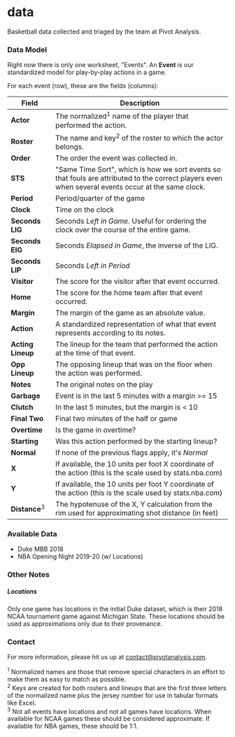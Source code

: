 # data
Basketball data collected and triaged by the team at Pivot Analysis.

### Data Model

Right now there is only one worksheet, "Events". An **Event** is our standardized model for play-by-play actions in a game.

For each event (row), these are the fields (columns):

| Field             | Description                                                  |
| ----------------- | ------------------------------------------------------------ |
| **Actor**         | The normalized<sup>1</sup> name of the player that performed the action. |
| **Roster**        | The name and key<sup>2</sup> of the roster to which the actor belongs. |
| **Order**         | The order the event was collected in.                        |
| **STS**           | "Same Time Sort", which is how we sort events so that fouls are attributed to the correct players even when several events occur at the same clock. |
| **Period**        | Period/quarter of the game                                   |
| **Clock**         | Time on the clock                                            |
| **Seconds LIG**   | Seconds _Left in Game_. Useful for ordering the clock over the course of the entire game. |
| **Seconds EIG**   | Seconds _Elapsed in Game_, the inverse of the LIG.           |
| **Seconds LIP**   | Seconds _Left in Period_                                     |
| **Visitor**       | The score for the visitor after that event occurred.         |
| **Home**          | The score for the home team after that event occurred.       |
| **Margin**        | The margin of the game as an absolute value.                 |
| **Action**        | A standardized representation of what that event represents according to its notes. |
| **Acting Lineup** | The lineup for the team that performed the action at the time of that event. |
| **Opp Lineup**    | The opposing lineup that was on the floor when the action was performed. |
| **Notes**         | The original notes on the play                               |
| **Garbage**       | Event is in the last 5 minutes with a margin >= 15           |
| **Clutch**        | In the last 5 minutes, but the margin is < 10                |
| **Final Two**     | Final two minutes of the half or game                        |
| **Overtime**      | Is the game in overtime?                                     |
| **Starting**      | Was this action performed by the starting lineup?            |
| **Normal**        | If none of the previous flags apply, it's _Normal_           |
| **X**             | If available, the 10 units per foot X coordinate of the action (this is the scale used by stats.nba.com) |
| **Y**             | If available, the 10 units per foot Y coordinate of the action (this is the scale used by stats.nba.com) |
| **Distance**<sup>3</sup>  | The hypotenuse of the X, Y calculation from the rim used for approximating shot distance (in feet) |

### Available Data
* Duke MBB 2018
* NBA Opening Night 2019-20 (w/ Locations)

### Other Notes
##### Locations

Only one game has locations in the initial Duke dataset, which is their 2018 NCAA tournament game against Michigan State. These locations should be used as approximations only due to their provenance.

### Contact

For more information, please hit us up at contact@pivotanalysis.com. 



<sup>1</sup> Normalized names are those that remove special characters in an effort to make them as easy to match as possible.  
<sup>2</sup> Keys are created for both rosters and lineups that are the first three letters of the normalized name plus the jersey number for use in tabular formats like Excel.  
<sup>3</sup> Not all events have locations and not all games have locations. When available for NCAA games these should be considered approximate. If available for NBA games, these should be 1:1.

